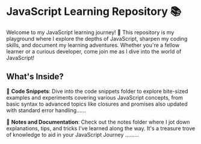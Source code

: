 # JavaScript Learning Repository 📚

Welcome to my JavaScript learning journey! 🚀 This repository is my playground where I explore the depths of JavaScript, sharpen my coding skills, and document my learning adventures. Whether you're a fellow learner or a curious developer, come join me as I dive into the world of JavaScript!

## What's Inside?

📁 **Code Snippets**: Dive into the code snippets folder to explore bite-sized examples and experiments covering various JavaScript concepts, from basic syntax to advanced topics like closures and promises also updated with standard error handling......

📘 **Notes and Documentation**: Check out the notes folder where I jot down explanations, tips, and tricks I've learned along the way. It's a treasure trove of knowledge to aid in your JavaScript Journey .........
